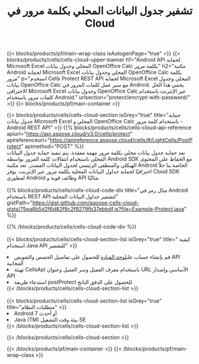 ﻿---
title:  تشفير جدول البيانات المحلي بكلمة مرور في Cloud
description:  Cloud APIs & SDKs لحماية Microsoft Excel & OpenOffice Calc. قم بتشفير جداول البيانات المحلية بكلمة مرور بواسطة Cells Cloud API. تدعم SDK أنواعًا من لغات التطوير. وهي تشمل Android و C# و Go و Java و NodeJS و Perl و PHP و Python و Ruby و swift.
url: /ar/android/protect/encrypt-with-password/
---
{{< blocks/products/pf/main-wrap-class isAutogenPage="true" >}}
{{< blocks/products/cells/cells-cloud-upper-banner h1="Android API لحماية Microsoft Excel المحلي وجدول بيانات OpenOffice Calc بكلمة مرور" h2="مكتبة Android لحماية Microsoft Excel المحلي وجدول بيانات OpenOffice Calc بكلمة مرور" p="استخدم Cells Protect REST API لحماية Microsoft Excel المحلي وجدول بيانات OpenOffice Calc مع سير عمل كلمات المرور في Android. يحمي هذا الحل الاحترافي Microsoft Excel وجدول بيانات OpenOffice Calc عبر الإنترنت باستخدام كلمات مرور باستخدام Android." urlsection="protect/encrypt-with-password/" >}}
{{< blocks/products/pf/main-container >}}

{{< blocks/products/cells/cells-cloud-section isGrey="true" title="حماية جدول بيانات Microsoft Excel المحلي و OpenOffice Calc باستخدام كلمة مرور - Android REST API" >}}
{{% blocks/products/cells/cells-cloud-api-reference apiurl="https://api.aspose.cloud/v3.0/cells/protect" apireferenceurl="https://apireference.aspose.cloud/cells/#/LightCells/PostProtect" apimethod="POST" %}}
<br/>
تعد حماية جدول بيانات محلي بكلمة مرور مهمة معقدة. يتم تنفيذ حماية جدول البيانات المحلي باستخدام انتقالات كلمة المرور بواسطة Android SDK مع الحفاظ على المحتوى الهيكلي والمنطقي الرئيسي لجدول البيانات المصدر. تعد مكتبة Android الخاصة بنا حلاً احترافيًا لحماية جداول البيانات المحلية بكلمة مرور عبر الإنترنت. يوفر Cloud SDK لمطوري Android وظائف قوية و API مثاليًا.
<br/>
<br/>
{{% blocks/products/cells/cells-cloud-code-div title="مثال رمز في Android باستخدام REST API لتشفير جداول البيانات المحلية" gistPath="https://gist.github.com/aspose-cells-cloud-gists/75ea6b5d2f6d82f9c2f9279fb37ebbdf.js?file=Example-Protect.java" %}}
  
{{% /blocks/products/cells/cells-cloud-code-div %}}
<br/>
<br/>
{{< blocks/products/cells/cells-cloud-section-list isGrey="true" title=" كيفية استخدام Java API للتشفير" >}}
<li> قم بإنشاء حساب على<a href="https://dashboard.aspose.cloud/">لوحة القيادة</a> للحصول على تفاصيل الحصص والتفويض API المجانية</li>
<li>تهيئة CellsApi باستخدام معرف العميل وسر العميل وعنوان URL الأساسي وإصدار API</li>
<li>استدعاء طريقة postProtect للحصول على الدفق الناتج</li>
{{< /blocks/products/cells/cells-cloud-section-list >}}
<br/>
<br/>
{{< blocks/products/cells/cells-cloud-section-list isGrey="true" title="متطلبات النظام" >}}
<li>Android 7 أو أحدث</li>
<li>Java (TM) بيئة وقت التشغيل SE</li>
{{< /blocks/products/cells/cells-cloud-section-list >}}

{{< /blocks/products/cells/cells-cloud-section >}}

{{< /blocks/products/pf/main-container >}}
{{< /blocks/products/pf/main-wrap-class >}}
